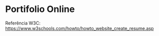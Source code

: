 # Portifolio Online

Referência W3C: https://www.w3schools.com/howto/howto_website_create_resume.asp
